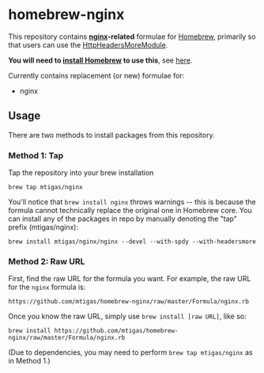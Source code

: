 # homebrew-nginx

This repository contains **[nginx][nginx]-related** formulae for [Homebrew][brew],
primarily so that users can use the [HttpHeadersMoreModule][headersmore].

**You will need to [install Homebrew][brew_install] to use this**, see [here][brew_install].

Currently contains replacement (or new) formulae for:

* nginx

[nginx]: http://nginx.org/
[brew]: http://mxcl.github.com/homebrew/
[headersmore]: http://wiki.nginx.org/HttpHeadersMoreModule
[brew_install]: https://github.com/mxcl/homebrew/wiki/installation

## Usage

There are two methods to install packages from this repository.

### Method 1: Tap

Tap the repository into your brew installation

    brew tap mtigas/nginx

You'll notice that `brew install nginx` throws warnings -- this is because
the formula cannot technically replace the original one in Homebrew core.
You can install any of the packages in repo by manually denoting the "tap"
prefix (mtigas/nginx):

	brew install mtigas/nginx/nginx --devel --with-spdy --with-headersmore

### Method 2: Raw URL

First, find the raw URL for the formula you want. For example, the raw URL for
the `nginx` formula is:

    https://github.com/mtigas/homebrew-nginx/raw/master/Formula/nginx.rb

Once you know the raw URL, simply use `brew install [raw URL]`, like so:

    brew install https://github.com/mtigas/homebrew-nginx/raw/master/Formula/nginx.rb

(Due to dependencies, you may need to perform `brew tap mtigas/nginx` as in Method 1.)
